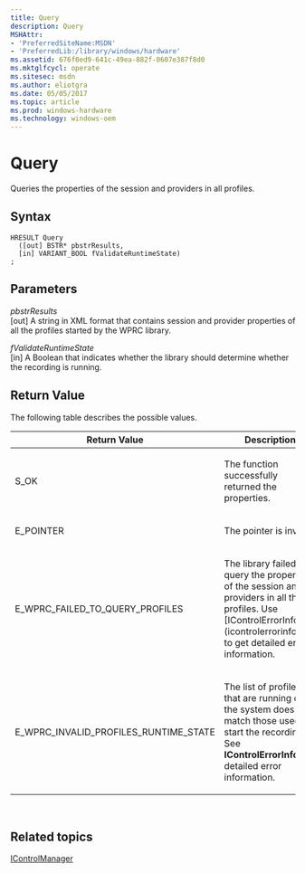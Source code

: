 ```yaml
---
title: Query
description: Query
MSHAttr:
- 'PreferredSiteName:MSDN'
- 'PreferredLib:/library/windows/hardware'
ms.assetid: 676f0ed9-641c-49ea-882f-0607e387f8d0
ms.mktglfcycl: operate
ms.sitesec: msdn
ms.author: eliotgra
ms.date: 05/05/2017
ms.topic: article
ms.prod: windows-hardware
ms.technology: windows-oem
---
```


# Query


Queries the properties of the session and providers in all profiles.

## Syntax


```
HRESULT Query
  ([out] BSTR* pbstrResults,
  [in] VARIANT_BOOL fValidateRuntimeState)
;
```

## Parameters


<a href="" id="pbstrresults"></a>*pbstrResults*  
\[out\] A string in XML format that contains session and provider properties of all the profiles started by the WPRC library.

<a href="" id="fvalidateruntimestate"></a>*fValidateRuntimeState*  
\[in\] A Boolean that indicates whether the library should determine whether the recording is running.

## Return Value


The following table describes the possible values.

<table>
<colgroup>
<col width="50%" />
<col width="50%" />
</colgroup>
<thead>
<tr class="header">
<th>Return Value</th>
<th>Description</th>
</tr>
</thead>
<tbody>
<tr class="odd">
<td><p>S_OK</p></td>
<td><p>The function successfully returned the properties.</p></td>
</tr>
<tr class="even">
<td><p>E_POINTER</p></td>
<td><p>The pointer is invalid.</p></td>
</tr>
<tr class="odd">
<td><p>E_WPRC_FAILED_TO_QUERY_PROFILES</p></td>
<td><p>The library failed to query the properties of the session and providers in all the profiles. Use [IControlErrorInfo](icontrolerrorinfo.md) to get detailed error information.</p></td>
</tr>
<tr class="even">
<td><p>E_WPRC_INVALID_PROFILES_RUNTIME_STATE</p></td>
<td><p>The list of profiles that are running on the system does not match those used to start the recording. See <strong>IControlErrorInfo</strong> for detailed error information.</p></td>
</tr>
</tbody>
</table>

 

## Related topics


[IControlManager](icontrolmanager.md)

 

 







